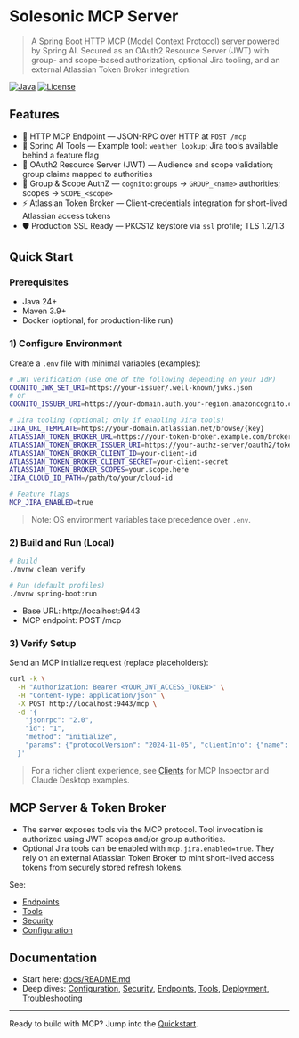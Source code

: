 # Solesonic MCP Server

> A Spring Boot HTTP MCP (Model Context Protocol) server powered by Spring AI. Secured as an OAuth2 Resource Server (JWT) with group- and scope-based authorization, optional Jira tooling, and an external Atlassian Token Broker integration.

[![Java](https://img.shields.io/badge/Java-24-blue.svg)](https://www.oracle.com/java/technologies/downloads/)
[![License](https://img.shields.io/badge/License-Apache%202.0-blue.svg)](LICENSE)

## Features

- 🔗 HTTP MCP Endpoint — JSON-RPC over HTTP at `POST /mcp`
- 🧰 Spring AI Tools — Example tool: `weather_lookup`; Jira tools available behind a feature flag
- 🔐 OAuth2 Resource Server (JWT) — Audience and scope validation; group claims mapped to authorities
- 👥 Group & Scope AuthZ — `cognito:groups` → `GROUP_<name>` authorities; scopes → `SCOPE_<scope>`
- ⚡ Atlassian Token Broker — Client-credentials integration for short-lived Atlassian access tokens
- 🛡️ Production SSL Ready — PKCS12 keystore via `ssl` profile; TLS 1.2/1.3

## Quick Start

### Prerequisites
- Java 24+
- Maven 3.9+
- Docker (optional, for production-like run)

### 1) Configure Environment
Create a `.env` file with minimal variables (examples):

```bash
# JWT verification (use one of the following depending on your IdP)
COGNITO_JWK_SET_URI=https://your-issuer/.well-known/jwks.json
# or
COGNITO_ISSUER_URI=https://your-domain.auth.your-region.amazoncognito.com

# Jira tooling (optional; only if enabling Jira tools)
JIRA_URL_TEMPLATE=https://your-domain.atlassian.net/browse/{key}
ATLASSIAN_TOKEN_BROKER_URL=https://your-token-broker.example.com/broker/atlassian/token
ATLASSIAN_TOKEN_BROKER_ISSUER_URI=https://your-authz-server/oauth2/token
ATLASSIAN_TOKEN_BROKER_CLIENT_ID=your-client-id
ATLASSIAN_TOKEN_BROKER_CLIENT_SECRET=your-client-secret
ATLASSIAN_TOKEN_BROKER_SCOPES=your.scope.here
JIRA_CLOUD_ID_PATH=/path/to/your/cloud-id

# Feature flags
MCP_JIRA_ENABLED=true
```

> Note: OS environment variables take precedence over `.env`.

### 2) Build and Run (Local)

```bash
# Build
./mvnw clean verify

# Run (default profiles)
./mvnw spring-boot:run
```

- Base URL: http://localhost:9443
- MCP endpoint: POST /mcp

### 3) Verify Setup
Send an MCP initialize request (replace placeholders):

```bash
curl -k \
  -H "Authorization: Bearer <YOUR_JWT_ACCESS_TOKEN>" \
  -H "Content-Type: application/json" \
  -X POST http://localhost:9443/mcp \
  -d '{
    "jsonrpc": "2.0",
    "id": "1",
    "method": "initialize",
    "params": {"protocolVersion": "2024-11-05", "clientInfo": {"name": "curl", "version": "1.0"}}
  }'
```

> For a richer client experience, see [Clients](docs/clients.md) for MCP Inspector and Claude Desktop examples.

## MCP Server & Token Broker

- The server exposes tools via the MCP protocol. Tool invocation is authorized using JWT scopes and/or group authorities.
- Optional Jira tools can be enabled with `mcp.jira.enabled=true`. They rely on an external Atlassian Token Broker to mint short-lived access tokens from securely stored refresh tokens.

See:
- [Endpoints](docs/endpoints.md)
- [Tools](docs/tools.md)
- [Security](docs/security.md)
- [Configuration](docs/configuration.md)

## Documentation

- Start here: [docs/README.md](docs/README.md)
- Deep dives: [Configuration](docs/configuration.md), [Security](docs/security.md), [Endpoints](docs/endpoints.md), [Tools](docs/tools.md), [Deployment](docs/deployment.md), [Troubleshooting](docs/troubleshooting.md)

---

Ready to build with MCP? Jump into the [Quickstart](docs/quickstart.md).